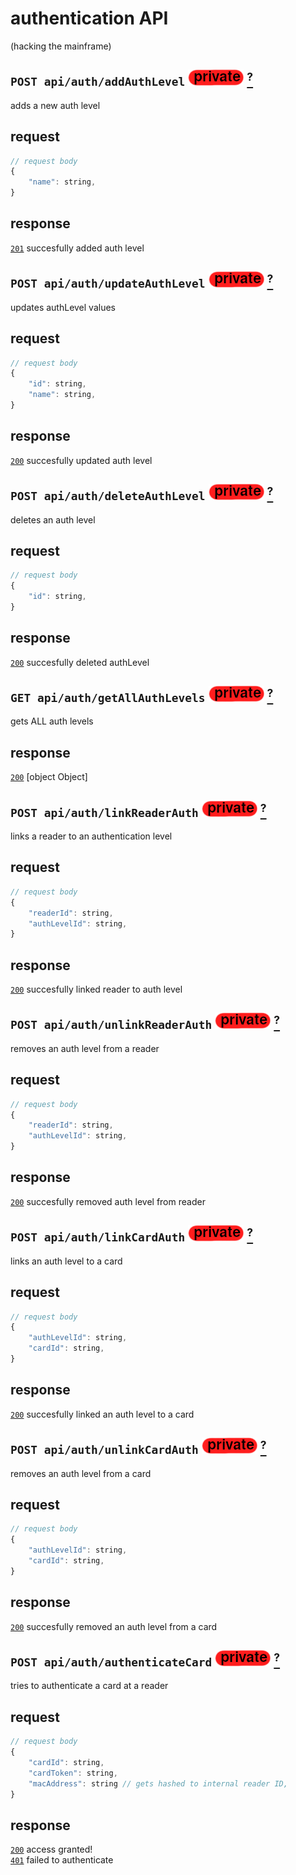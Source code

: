 # authentication API
(hacking the mainframe)
## `POST api/auth/addAuthLevel` ![img_private](https://github.com/Coenicorn/DeGroeneWeide/blob/main/backend/docgen/private.png?raw=true) [<sup>?</sup>](https://github.com/Coenicorn/DeGroeneWeide/blob/conformation-mail/backend/api/DOCS.md)
adds a new auth level
## request
```javascript
// request body
{
	"name": string,
}
```
## response
[`201`](https://developer.mozilla.org/en-US/docs/Web/HTTP/Status) succesfully added auth level<br>
## `POST api/auth/updateAuthLevel` ![img_private](https://github.com/Coenicorn/DeGroeneWeide/blob/main/backend/docgen/private.png?raw=true) [<sup>?</sup>](https://github.com/Coenicorn/DeGroeneWeide/blob/conformation-mail/backend/api/DOCS.md)
updates authLevel values
## request
```javascript
// request body
{
	"id": string,
	"name": string,
}
```
## response
[`200`](https://developer.mozilla.org/en-US/docs/Web/HTTP/Status) succesfully updated auth level<br>
## `POST api/auth/deleteAuthLevel` ![img_private](https://github.com/Coenicorn/DeGroeneWeide/blob/main/backend/docgen/private.png?raw=true) [<sup>?</sup>](https://github.com/Coenicorn/DeGroeneWeide/blob/conformation-mail/backend/api/DOCS.md)
deletes an auth level
## request
```javascript
// request body
{
	"id": string,
}
```
## response
[`200`](https://developer.mozilla.org/en-US/docs/Web/HTTP/Status) succesfully deleted authLevel<br>
## `GET api/auth/getAllAuthLevels` ![img_private](https://github.com/Coenicorn/DeGroeneWeide/blob/main/backend/docgen/private.png?raw=true) [<sup>?</sup>](https://github.com/Coenicorn/DeGroeneWeide/blob/conformation-mail/backend/api/DOCS.md)
gets ALL auth levels
## response
[`200`](https://developer.mozilla.org/en-US/docs/Web/HTTP/Status) [object Object]<br>
## `POST api/auth/linkReaderAuth` ![img_private](https://github.com/Coenicorn/DeGroeneWeide/blob/main/backend/docgen/private.png?raw=true) [<sup>?</sup>](https://github.com/Coenicorn/DeGroeneWeide/blob/conformation-mail/backend/api/DOCS.md)
links a reader to an authentication level
## request
```javascript
// request body
{
	"readerId": string,
	"authLevelId": string,
}
```
## response
[`200`](https://developer.mozilla.org/en-US/docs/Web/HTTP/Status) succesfully linked reader to auth level<br>
## `POST api/auth/unlinkReaderAuth` ![img_private](https://github.com/Coenicorn/DeGroeneWeide/blob/main/backend/docgen/private.png?raw=true) [<sup>?</sup>](https://github.com/Coenicorn/DeGroeneWeide/blob/conformation-mail/backend/api/DOCS.md)
removes an auth level from a reader
## request
```javascript
// request body
{
	"readerId": string,
	"authLevelId": string,
}
```
## response
[`200`](https://developer.mozilla.org/en-US/docs/Web/HTTP/Status) succesfully removed auth level from reader<br>
## `POST api/auth/linkCardAuth` ![img_private](https://github.com/Coenicorn/DeGroeneWeide/blob/main/backend/docgen/private.png?raw=true) [<sup>?</sup>](https://github.com/Coenicorn/DeGroeneWeide/blob/conformation-mail/backend/api/DOCS.md)
links an auth level to a card
## request
```javascript
// request body
{
	"authLevelId": string,
	"cardId": string,
}
```
## response
[`200`](https://developer.mozilla.org/en-US/docs/Web/HTTP/Status) succesfully linked an auth level to a card<br>
## `POST api/auth/unlinkCardAuth` ![img_private](https://github.com/Coenicorn/DeGroeneWeide/blob/main/backend/docgen/private.png?raw=true) [<sup>?</sup>](https://github.com/Coenicorn/DeGroeneWeide/blob/conformation-mail/backend/api/DOCS.md)
removes an auth level from a card
## request
```javascript
// request body
{
	"authLevelId": string,
	"cardId": string,
}
```
## response
[`200`](https://developer.mozilla.org/en-US/docs/Web/HTTP/Status) succesfully removed an auth level from a card<br>
## `POST api/auth/authenticateCard` ![img_private](https://github.com/Coenicorn/DeGroeneWeide/blob/main/backend/docgen/private.png?raw=true) [<sup>?</sup>](https://github.com/Coenicorn/DeGroeneWeide/blob/conformation-mail/backend/api/DOCS.md)
tries to authenticate a card at a reader
## request
```javascript
// request body
{
	"cardId": string,
	"cardToken": string,
	"macAddress": string // gets hashed to internal reader ID,
}
```
## response
[`200`](https://developer.mozilla.org/en-US/docs/Web/HTTP/Status) access granted!<br>
[`401`](https://developer.mozilla.org/en-US/docs/Web/HTTP/Status) failed to authenticate<br>
